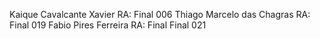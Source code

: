 Kaique Cavalcante Xavier RA: Final 006
Thiago Marcelo das Chagras RA: Final 019
Fabio Pires Ferreira RA: Final Final 021